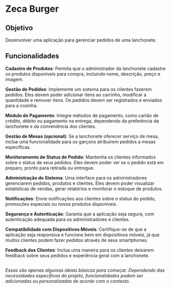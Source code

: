 # Zeca Burger

## Objetivo
Desenvolver uma aplicação para gerenciar pedidos de uma lanchonete.

## Funcionalidades

**Cadastro de Produtos**: Permita que o administrador da lanchonete cadastre os produtos disponíveis para compra, incluindo nome, descrição, preço e imagem.

**Gestão de Pedidos**: Implemente um sistema para os clientes fazerem pedidos. Eles devem poder adicionar itens ao carrinho, modificar a quantidade e remover itens. Os pedidos devem ser registrados e enviados para a cozinha.

**Módulo de Pagamento**: Integre métodos de pagamento, como cartão de crédito, débito ou pagamento na entrega, dependendo da preferência da lanchonete e da conveniência dos clientes.

**Gestão de Mesas (opcional)**: Se a lanchonete oferecer serviço de mesa, inclua uma funcionalidade para os garçons atribuírem pedidos a mesas específicas.

**Monitoramento de Status de Pedido**: Mantenha os clientes informados sobre o status de seus pedidos. Eles devem poder ver se o pedido está em preparo, pronto para retirada ou entregue.

**Administração do Sistema**: Uma interface para os administradores gerenciarem pedidos, produtos e clientes. Eles devem poder visualizar estatísticas de vendas, gerar relatórios e monitorar o estoque de produtos.

**Notificações**: Envie notificações aos clientes sobre o status do pedido, promoções especiais ou novos produtos disponíveis.

**Segurança e Autenticação**: Garanta que a aplicação seja segura, com autenticação adequada para os administradores e clientes.

**Compatibilidade com Dispositivos Móveis**: Certifique-se de que a aplicação seja responsiva e funcione bem em dispositivos móveis, já que muitos clientes podem fazer pedidos através de seus smartphones.

**Feedback dos Clientes**: Inclua uma maneira para os clientes deixarem feedback sobre seus pedidos e experiência geral com a lanchonete.

## 

_Essas são apenas algumas ideias básicas para começar. Dependendo das necessidades específicas do projeto, funcionalidades podem ser adicionadas ou personalizadas de acordo com o contexto._
